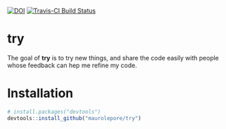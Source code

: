 
<!-- Don't edit README.md; instead, edit README.Rmd -->
[![DOI](https://zenodo.org/badge/78309322.svg)](https://zenodo.org/badge/latestdoi/78309322) [![Travis-CI Build Status](https://travis-ci.org/maurolepore/try.svg?branch=master)](https://travis-ci.org/maurolepore/try)

try
===

The goal of **try** is to try new things, and share the code easily with people whose feedback can hep me refine my code.

Installation
============

``` r
# install.packages("devtools")
devtools::install_github("maurolepore/try")
```
